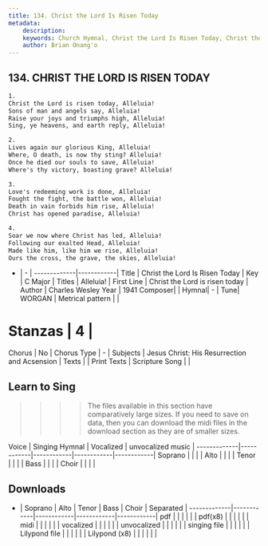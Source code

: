 ```yaml
---
title: 134. Christ the Lord Is Risen Today
metadata:
    description: 
    keywords: Church Hymnal, Christ the Lord Is Risen Today, Christ the Lord is risen today, Alleluia!
    author: Brian Onang'o
---
```



## 134. CHRIST THE LORD IS RISEN TODAY

```txt
1.
Christ the Lord is risen today, Alleluia!
Sons of man and angels say, Alleluia!
Raise your joys and triumphs high, Alleluia!
Sing, ye heavens, and earth reply, Alleluia!

2.
Lives again our glorious King, Alleluia!
Where, O death, is now thy sting? Alleluia!
Once he died our souls to save, Alleluia!
Where's thy victory, boasting grave? Alleluia!

3.
Love's redeeming work is done, Alleluia!
Fought the fight, the battle won, Alleluia!
Death in vain forbids him rise, Alleluia!
Christ has opened paradise, Alleluia!

4.
Soar we now where Christ has led, Alleluia!
Following our exalted Head, Alleluia!
Made like him, like him we rise, Alleluia!
Ours the cross, the grave, the skies, Alleluia!

```

- |   -  |
-------------|------------|
Title | Christ the Lord Is Risen Today |
Key | C Major |
Titles | Alleluia! |
First Line | Christ the Lord is risen today |
Author | Charles Wesley
Year | 1941
Composer|  |
Hymnal|  - |
Tune| WORGAN |
Metrical pattern | |
# Stanzas | 4 |
Chorus | No |
Chorus Type | - |
Subjects | Jesus Christ: His Resurrection and Acsension |
Texts |  |
Print Texts | 
Scripture Song |  |
  
## Learn to Sing

>>>> The files available in this section have comparatively large sizes. If you need to save on data, then you can download the midi files in the download section as they are of smaller sizes.

Voice |  Singing Hymnal | Vocalized | unvocalized music |
-------------|------------|------------|------------|------------|
Soprano | | | |
Alto | | | |
Tenor | | | |
Bass | | | |
Choir | | | |

## Downloads

- |  Soprano | Alto | Tenor | Bass | Choir | Separated |
-------------|------------|------------|------------|------------|
pdf | | | | | |
pdf(x8) | | | | | |
midi | | | | | |
vocalized | | | | | |
unvocalized | | | | | |
singing file | | | | | |
Lilypond file | | | | | |
Lilypond (x8) | | | | | |
  